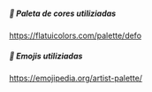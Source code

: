 ##### 🎨 Paleta de cores utiliziadas
https://flatuicolors.com/palette/defo
##### 🎨 Emojis utiliziadas
https://emojipedia.org/artist-palette/



